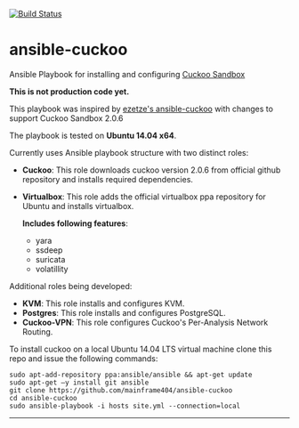 [![Build Status](https://travis-ci.org/breachintelligence/ansible-cuckoo.svg?branch=master)](https://travis-ci.org/breachintelligence/ansible-cuckoo)

# ansible-cuckoo
Ansible Playbook for installing and configuring [Cuckoo Sandbox](http://www.cuckoosandbox.org/)

**This is not production code yet.**

This playbook was inspired by [ezetze's ansible-cuckoo](https://github.com/ezeteze/ansible-cuckoo) with changes to support Cuckoo Sandbox 2.0.6

The playbook is tested on **Ubuntu 14.04 x64**.  

Currently uses Ansible playbook structure with two distinct roles:

-	**Cuckoo**: This role downloads cuckoo version 2.0.6 from official github repository and installs required dependencies. 
-	**Virtualbox**: This role adds the official virtualbox ppa repository for Ubuntu and installs virtualbox.

    **Includes following features**:
       * yara
       * ssdeep
       * suricata
       * volatillity

Additional roles being developed:

-	**KVM**: This role installs and configures KVM.
-	**Postgres**: This role installs and configures PostgreSQL.
-	**Cuckoo-VPN**: This role configures Cuckoo's Per-Analysis Network Routing.

To install cuckoo on a local Ubuntu 14.04 LTS virtual machine clone this repo and issue the following commands:

    sudo apt-add-repository ppa:ansible/ansible && apt-get update
    sudo apt-get –y install git ansible 
    git clone https://github.com/mainframe404/ansible-cuckoo
    cd ansible-cuckoo
    sudo ansible-playbook -i hosts site.yml --connection=local

----------
